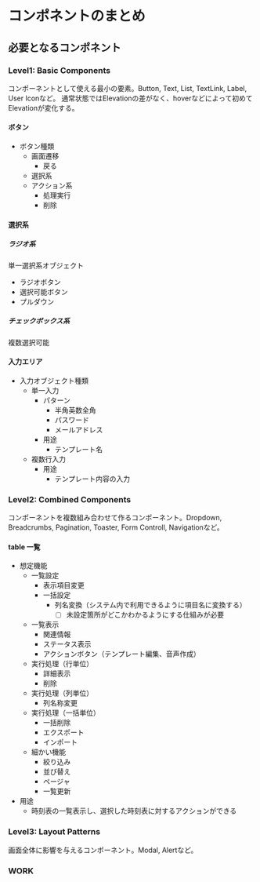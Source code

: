 # コンポネントのまとめ


## 必要となるコンポネント

### Level1: Basic Components

コンポーネントとして使える最小の要素。Button, Text, List, TextLink, Label, User Iconなど。 通常状態ではElevationの差がなく、hoverなどによって初めてElevationが変化する。

#### ボタン

- ボタン種類
  - 画面遷移
    - 戻る
  - 選択系
  - アクション系
    - 処理実行
    - 削除

#### 選択系

##### ラジオ系

単一選択系オブジェクト

- ラジオボタン
- 選択可能ボタン
- プルダウン

##### チェックボックス系

複数選択可能

#### 入力エリア

- 入力オブジェクト種類
  - 単一入力
    - パターン
      - 半角英数全角
      - パスワード
      - メールアドレス
    - 用途
      - テンプレート名
  - 複数行入力
    - 用途
      - テンプレート内容の入力



### Level2: Combined Components

コンポーネントを複数組み合わせて作るコンポーネント。Dropdown, Breadcrumbs, Pagination, Toaster, Form Controll, Navigationなど。
  
#### table 一覧

- 想定機能
  - 一覧設定
    - 表示項目変更
    - 一括設定
      - 列名変換（システム内で利用できるように項目名に変換する）
        - [ ] 未設定箇所がどこかわかるようにする仕組みが必要
  - 一覧表示
    - 関連情報
    - ステータス表示
    - アクションボタン（テンプレート編集、音声作成）
  - 実行処理（行単位）
    - 詳細表示
    - 削除
  - 実行処理（列単位）
    - 列名称変更
  - 実行処理（一括単位）
    - 一括削除
    - エクスポート
    - インポート
  - 細かい機能
    - 絞り込み
    - 並び替え
    - ページャ
    - 一覧更新
- 用途
    - 時刻表の一覧表示し、選択した時刻表に対するアクションができる


### Level3: Layout Patterns

画面全体に影響を与えるコンポーネント。Modal, Alertなど。

### WORK

